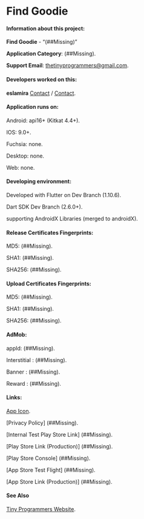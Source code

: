 # Find Goodie

#### Information about this project:

**Find Goodie** - “(##Missing)”

**Application Category**:  (##Missing).

**Support Email**: [thetinyprogrammers@gmail.com](mailto:thetinyprogrammers@gmail.com).

#### Developers worked on this:

**eslamira** [Contact](https://api.whatsapp.com/send?phone=0201144753259) / [Contact](http://tinyprogrammers.ga).

#### Application runs on:

Android: api16+ (Kitkat 4.4+).

IOS: 9.0+.

Fuchsia: none.

Desktop: none.

Web: none.

#### Developing environment:

Developed with Flutter on Dev Branch (1.10.6).

Dart SDK Dev Branch (2.6.0+).

supporting AndroidX Libraries (merged to androidX).

#### Release Certificates Fingerprints:

MD5: (##Missing).

SHA1: (##Missing).

SHA256: (##Missing).

#### Upload Certificates Fingerprints:

MD5: (##Missing).

SHA1: (##Missing).

SHA256: (##Missing).

#### AdMob:

appId: (##Missing).

Interstitial : (##Missing).

Banner : (##Missing).

Reward : (##Missing).

#### Links:

[App Icon](./android/app/src/main/web_hi_res_512.png).

[Privacy Policy] (##Missing).

[Internal Test Play Store Link] (##Missing).

[Play Store Link (Production)] (##Missing).

[Play Store Console] (##Missing).

[App Store Test Flight] (##Missing).

[App Store Link (Production)] (##Missing).

#### See Also

[Tiny Programmers Website](https://tinyprogrammers.ga).
